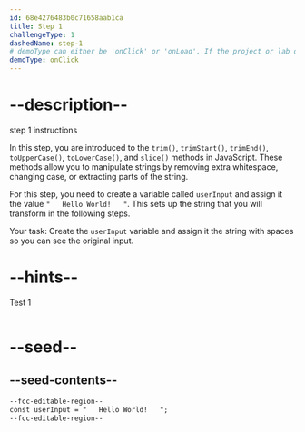 ```yaml
---
id: 68e4276483b0c71658aab1ca
title: Step 1
challengeType: 1
dashedName: step-1
# demoType can either be 'onClick' or 'onLoad'. If the project or lab doesn't have a preview, delete the property
demoType: onClick
---
```


# --description--

step 1 instructions

In this step, you are introduced to the `trim()`, `trimStart()`, `trimEnd()`, `toUpperCase()`, `toLowerCase()`, and `slice()` methods in JavaScript. These methods allow you to manipulate strings by removing extra whitespace, changing case, or extracting parts of the string.  

For this step, you need to create a variable called `userInput` and assign it the value `"   Hello World!   "`. This sets up the string that you will transform in the following steps.  

Your task: Create the `userInput` variable and assign it the string with spaces so you can see the original input.


# --hints--

Test 1

```js

```

# --seed--

## --seed-contents--

```html
--fcc-editable-region--
const userInput = "   Hello World!   ";
--fcc-editable-region--
```
